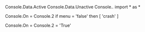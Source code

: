Console.Data.Active
Console.Data.Unactive
Console.*.*
import * as *

Console.On = Console.2
if menu = 'false' then
[       'crash'
] 

Console.On = Console.2 = 'True'
